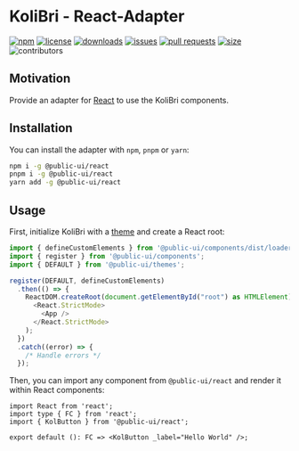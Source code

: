 # KoliBri - React-Adapter

[![npm](https://img.shields.io/npm/v/@public-ui/react)](https://www.npmjs.com/package/@public-ui/components)
[![license](https://img.shields.io/npm/l/@public-ui/react)](https://github.com/public-ui/kolibri/blob/main/LICENSE)
[![downloads](https://img.shields.io/npm/dt/@public-ui/react)](https://www.npmjs.com/package/@public-ui/react)
[![issues](https://img.shields.io/github/issues/public-ui/kolibri)](https://github.com/public-ui/kolibri/issues)
[![pull requests](https://img.shields.io/github/issues-pr/public-ui/kolibri)](https://github.com/public-ui/kolibri/pulls)
[![size](https://img.shields.io/bundlephobia/min/@public-ui/react)](https://bundlephobia.com/result?p=@public-ui/react)
![contributors](https://img.shields.io/github/contributors/public-ui/kolibri)

## Motivation

Provide an adapter for [React](https://reactjs.org) to use the KoliBri components.

## Installation

You can install the adapter with `npm`, `pnpm` or `yarn`:

```bash
npm i -g @public-ui/react
pnpm i -g @public-ui/react
yarn add -g @public-ui/react
```

## Usage

First, initialize KoliBri with a [theme](https://github.com/public-ui/kolibri/tree/develop/packages/themes) and create a React root:

```ts
import { defineCustomElements } from '@public-ui/components/dist/loader';
import { register } from '@public-ui/components';
import { DEFAULT } from '@public-ui/themes';

register(DEFAULT, defineCustomElements)
  .then(() => {
    ReactDOM.createRoot(document.getElementById("root") as HTMLElement).render(
      <React.StrictMode>
        <App />
      </React.StrictMode>
    );
  })
  .catch((error) => {
    /* Handle errors */
  });
```

Then, you can import any component from `@public-ui/react` and render it within React components:

```tsx
import React from 'react';
import type { FC } from 'react';
import { KolButton } from '@public-ui/react';

export default (): FC => <KolButton _label="Hello World" />;
```
